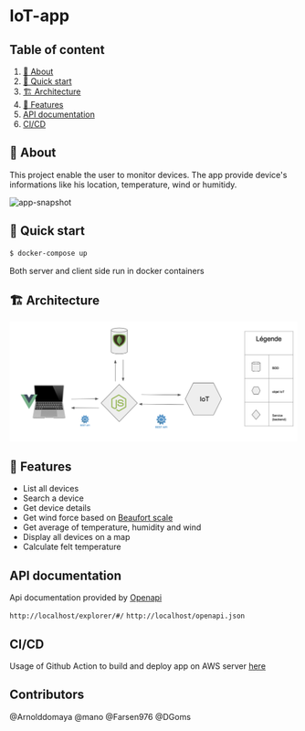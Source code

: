 # IoT-app

## Table of content

1. [📝 About](#📝-about)
2. [🚀 Quick start](#🚀-quick-start)
3. [🏗 Architecture](#🏗-architecture)
4. [🎨 Features](#🎨-features)
5. [API documentation](#api-documentation)
6. [CI/CD](#cicd)

## 📝 About

This project enable the user to monitor devices. The app provide device's informations like his location, temperature, wind or humitidy.

![app-snapshot](/assets-doc/snapshot.png)

## 🚀 Quick start

```bash
$ docker-compose up
```

Both server and client side run in docker containers

## 🏗 Architecture

![architecture](/assets-doc/schema.png)

## 🎨 Features

* List all devices
* Search a device
* Get device details
* Get wind force based on [Beaufort scale](https://fr.wikipedia.org/wiki/Échelle_de_Beaufort)
* Get average of temperature, humidity and wind
* Display all devices on a map
* Calculate felt temperature

## API documentation

Api documentation provided by [Openapi](https://www.openapis.org)

`http://localhost/explorer/#/`
`http://localhost/openapi.json`

## CI/CD

Usage of Github Action to build and deploy app on AWS server [here](http://ec2-15-188-53-1.eu-west-3.compute.amazonaws.com)

## Contributors

@Arnolddomaya
@mano
@Farsen976
@DGoms
